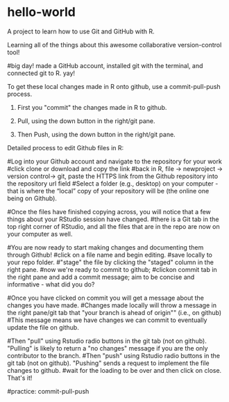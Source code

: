 # hello-world
A project to learn how to use Git and GitHub with R.

Learning all of the things about this awesome collaborative version-control tool!

#big day! made a GitHub account, installed git with the terminal, and connected git to R. yay!


To get these local changes made in R onto github, use a commit-pull-push process.

1. First you "commit" the changes made in R to github.

2. Pull, using the down button in the right/git pane.
 
3. Then Push, using the down button in the right/git pane.


Detailed process to edit Github files in R:

#Log into your Github account and navigate to the repository for your work
#click clone or download and copy the link
#back in R, file -> newproject -> version control-> git, paste the HTTPS link from the Github repository into the repository url field
#Select a folder (e.g., desktop) on your computer - that is where the “local” copy of your repository will be (the online one being on Github).

#Once the files have finished copying across, you will notice that a few things about your RStudio session have changed.
#there is a Git tab in the top right corner of RStudio, and all the files that are in the repo are now on your computer as well.

#You are now ready to start making changes and documenting them through Github!
#click on a file name and begin editing.
#save locally to your repo folder.
#"stage" the file by clicking the "staged" column in the right pane.
#now we're ready to commit to github;
#clickon commit tab in the right pane and add a commit message; aim to be concise and informative - what did you do? 

#Once you have clicked on commit you will get a message about the changes you have made.
#Changes made locally will throw a message in the right pane/git tab that "your branch is ahead of origin"" (i.e., on github) 
#This message means we have changes we can commit to eventually update the file on github.

#Then "pull" using Rstudio radio buttons in the git tab (not on github). "Pulling" is likely to return a "no changes" message if you are the only contributor to the branch.
#Then "push"  using Rstudio radio buttons in the git tab (not on github). "Pushing" sends a request to implement the file changes to github.
#wait for the loading to be over and then click on close. That's it!

#practice: commit-pull-push
